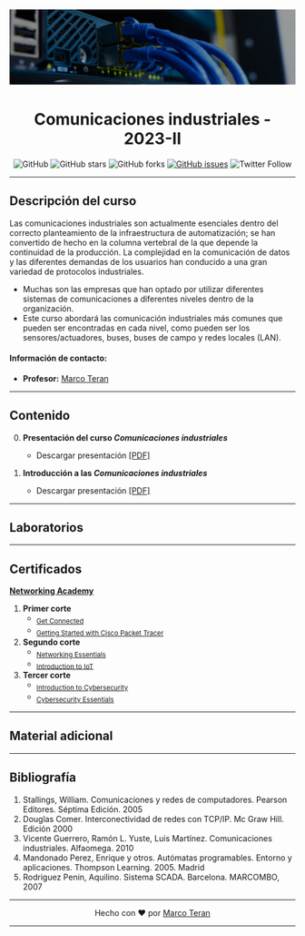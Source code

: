 [![banner](/_assets/pics/indcommbanner.jpg)](https://github.com/marcoteran/indcomm)
---
<div align="center">

# Comunicaciones industriales - 2023-II
![GitHub](https://img.shields.io/github/license/marcoteran/indcomm)
![GitHub stars](https://img.shields.io/github/stars/marcoteran/indcomm)
![GitHub forks](https://img.shields.io/github/forks/marcoteran/indcomm)
[![GitHub issues](https://img.shields.io/github/issues/marcoteran/indcomm?color=%23fa251e&logo=GitHub)](https://github.com/marcoteran/indcomm/issues)
![Twitter Follow](https://img.shields.io/twitter/follow/marcotulioteran?style=social)
</div>

---
## Descripción del curso
Las comunicaciones industriales son actualmente esenciales dentro del correcto planteamiento de la infraestructura de automatización; se han convertido de hecho en la columna vertebral de la que depende la continuidad de la producción.
La complejidad en la comunicación de datos y las diferentes demandas de los usuarios han conducido a una gran variedad de protocolos industriales.
- Muchas son las empresas que han optado por utilizar diferentes sistemas de comunicaciones a diferentes niveles dentro de la organización.
- Este curso abordará las comunicación industriales más comunes que	pueden ser encontradas en cada nivel, como pueden ser los sensores/actuadores, buses, buses de campo y redes locales (LAN).

#### Información de contacto:
* **Profesor:** [Marco Teran](https://marcoteran.github.io/)

---

## Contenido
0. **Presentación del curso *Comunicaciones industriales***
	* Descargar presentación [[PDF]](https://github.com/marcoteran/indcomm/raw/master/lectures/00_indcomm_syllabus.pdf)

0. **Introducción a las *Comunicaciones industriales***
	* Descargar presentación [[PDF]](https://github.com/marcoteran/indcomm/raw/master/lectures/01_indcomm_introduction.pdf)

---		
## Laboratorios


---
## Certificados
[**Networking Academy**](https://www.netacad.com/)

1. **Primer corte**
	* <sub>[Get Connected](https://www.netacad.com/courses/os-it/get-connected)</sub> 
	* <sub>[Getting Started with Cisco Packet Tracer](https://skillsforall.com/course/getting-started-cisco-packet-tracer?courseLang=en-US)</sub>
2. **Segundo corte**
	* <sub>[Networking Essentials](https://www.netacad.com/courses/networking/networking-essentials)</sub>
	* <sub>[Introduction to IoT](https://www.netacad.com/courses/iot/introduction-iot)</sub>
3. **Tercer corte**
	* <sub>[Introduction to Cybersecurity](https://www.netacad.com/courses/cybersecurity/introduction-cybersecurity)</sub>
	* <sub>[Cybersecurity Essentials](https://www.netacad.com/courses/cybersecurity/cybersecurity-essentials)</sub>	

---
## Material adicional


---
## Bibliografía
1. Stallings, William. Comunicaciones y redes de computadores. Pearson Editores. Séptima Edición. 2005
2. Douglas Comer. Interconectividad de redes con TCP/IP. Mc Graw Hill. Edición 2000
3. Vicente Guerrero, Ramón L. Yuste, Luis Martínez. Comunicaciones industriales. Alfaomega. 2010
4. Mandonado Perez, Enrique y otros. Autómatas programables. Entorno y aplicaciones. Thompson Learning. 2005. Madrid
5. Rodriguez Penin, Aquilino. Sistema SCADA. Barcelona. MARCOMBO, 2007

---

<div align="center">

Hecho con ❤️ por [Marco Teran](https://github.com/marcoteran)

</div>

---